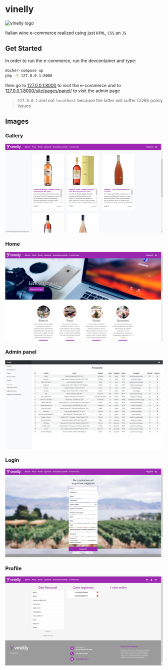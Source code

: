 # vinelly

![vinelly logo](docs/icon.ico)

Italian wine e-commerce realized using just `HTML`, `CSS` an `JS`

## Get Started

In order to run the e-commerce, run the devcontainer and type:

```sh
docker-compose up
php -S 127.0.0.1:8000
```

then go to [127.0.0.1:8000](http://127.0.0.1:8000) to visit the e-commerce and to [127.0.0.1:8000/site/pages/panel/](http://127.0.0.1:8000/site/pages/panel/) to visit the admin page

> `127.0.0.1` and not `localhost` because the latter will suffer CORS policy issues

## Images

### Gallery

![vinelly gallery](docs/ui_img/gallery.png)

### Home

![vinelly home](docs/ui_img/home.png)

### Admin panel

![vinelly admin panel](docs/ui_img/panel.png)

### Login

![vinelly login](docs/ui_img/login.png)

### Profile

![vinelly profile](docs/ui_img/profile.png)

